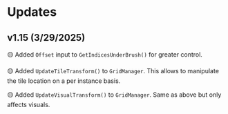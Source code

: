 # **Updates**

## v1.15 (3/29/2025)

🟡 Added ``Offset`` input to ``GetIndicesUnderBrush()`` for greater control.

🟡 Added ``UpdateTileTransform()`` to ``GridManager``. This allows to manipulate the tile location on a per instance basis.

🟡 Added ``UpdateVisualTransform()`` to ``GridManager``. Same as above but only affects visuals.